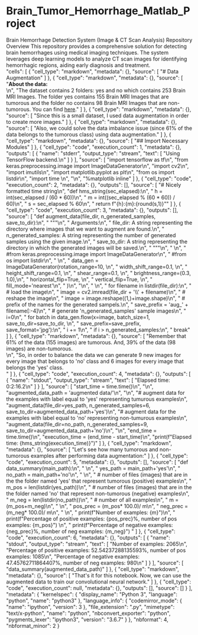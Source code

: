 # Brain_Tumor_Hemorrhage_Matlab_Project
Brain Hemorrhage Detection System (Image &amp; CT Scan Analysis) Repository Overview This repository provides a comprehensive solution for detecting brain hemorrhages using medical imaging techniques. The system leverages deep learning models to analyze CT scan images for identifying hemorrhagic regions, aiding early diagnosis and treatment.  
"cells": [
  {
   "cell_type": "markdown",
   "metadata": {},
   "source": [
    "# Data Augmentation"
   ]
  },
  {
   "cell_type": "markdown",
   "metadata": {},
   "source": [
    "**About the data:** <br>\n",
    "The dataset contains 2 folders: yes and no which contains 253 Brain MRI Images. The folder yes contains 155 Brain MRI Images that are tumorous and the folder no contains 98 Brain MRI Images that are non-tumorous. You can find [here](https://www.kaggle.com/navoneel/brain-mri-images-for-brain-tumor-detection)."
   ]
  },
  {
   "cell_type": "markdown",
   "metadata": {},
   "source": [
    "Since this is a small dataset, I used data augmentation in order to create more images."
   ]
  },
  {
   "cell_type": "markdown",
   "metadata": {},
   "source": [
    "Also, we could solve the data imbalance issue (since 61% of the data belongs to the tumorous class) using data augmentation."
   ]
  },
  {
   "cell_type": "markdown",
   "metadata": {},
   "source": [
    "## Import Necessary Modules"
   ]
  },
  {
   "cell_type": "code",
   "execution_count": 1,
   "metadata": {},
   "outputs": [
    {
     "name": "stderr",
     "output_type": "stream",
     "text": [
      "Using TensorFlow backend.\n"
     ]
    }
   ],
   "source": [
    "import tensorflow as tf\n",
    "from keras.preprocessing.image import ImageDataGenerator\n",
    "import cv2\n",
    "import imutils\n",
    "import matplotlib.pyplot as plt\n",
    "from os import listdir\n",
    "import time    \n",
    "\n",
    "%matplotlib inline"
   ]
  },
  {
   "cell_type": "code",
   "execution_count": 2,
   "metadata": {},
   "outputs": [],
   "source": [
    "# Nicely formatted time string\n",
    "def hms_string(sec_elapsed):\n",
    "    h = int(sec_elapsed / (60 * 60))\n",
    "    m = int((sec_elapsed % (60 * 60)) / 60)\n",
    "    s = sec_elapsed % 60\n",
    "    return f\"{h}:{m}:{round(s,1)}\""
   ]
  },
  {
   "cell_type": "code",
   "execution_count": 3,
   "metadata": {},
   "outputs": [],
   "source": [
    "def augment_data(file_dir, n_generated_samples, save_to_dir):\n",
    "    \"\"\"\n",
    "    Arguments:\n",
    "        file_dir: A string representing the directory where images that we want to augment are found.\n",
    "        n_generated_samples: A string representing the number of generated samples using the given image.\n",
    "        save_to_dir: A string representing the directory in which the generated images will be saved.\n",
    "    \"\"\"\n",
    "    \n",
    "    #from keras.preprocessing.image import ImageDataGenerator\n",
    "    #from os import listdir\n",
    "    \n",
    "    data_gen = ImageDataGenerator(rotation_range=10, \n",
    "                                  width_shift_range=0.1, \n",
    "                                  height_shift_range=0.1, \n",
    "                                  shear_range=0.1, \n",
    "                                  brightness_range=(0.3, 1.0),\n",
    "                                  horizontal_flip=True, \n",
    "                                  vertical_flip=True, \n",
    "                                  fill_mode='nearest'\n",
    "                                 )\n",
    "\n",
    "    \n",
    "    for filename in listdir(file_dir):\n",
    "        # load the image\n",
    "        image = cv2.imread(file_dir + '\\\\' + filename)\n",
    "        # reshape the image\n",
    "        image = image.reshape((1,)+image.shape)\n",
    "        # prefix of the names for the generated sampels.\n",
    "        save_prefix = 'aug_' + filename[:-4]\n",
    "        # generate 'n_generated_samples' sample images\n",
    "        i=0\n",
    "        for batch in data_gen.flow(x=image, batch_size=1, save_to_dir=save_to_dir, \n",
    "                                           save_prefix=save_prefix, save_format='jpg'):\n",
    "            i += 1\n",
    "            if i > n_generated_samples:\n",
    "                break"
   ]
  },
  {
   "cell_type": "markdown",
   "metadata": {},
   "source": [
    "Remember that 61% of the data (155 images) are tumorous. And, 39% of the data (98 images) are non-tumorous.<br>\n",
    "So, in order to balance the data we can generate 9 new images for every image that belongs to 'no' class and 6 images for every image that belongs the 'yes' class.<br>"
   ]
  },
  {
   "cell_type": "code",
   "execution_count": 4,
   "metadata": {},
   "outputs": [
    {
     "name": "stdout",
     "output_type": "stream",
     "text": [
      "Elapsed time: 0:2:16.2\n"
     ]
    }
   ],
   "source": [
    "start_time = time.time()\n",
    "\n",
    "augmented_data_path = 'augmented data/'\n",
    "\n",
    "# augment data for the examples with label equal to 'yes' representing tumurous examples\n",
    "augment_data(file_dir=yes_path, n_generated_samples=6, save_to_dir=augmented_data_path+'yes')\n",
    "# augment data for the examples with label equal to 'no' representing non-tumurous examples\n",
    "augment_data(file_dir=no_path, n_generated_samples=9, save_to_dir=augmented_data_path+'no')\n",
    "\n",
    "end_time = time.time()\n",
    "execution_time = (end_time - start_time)\n",
    "print(f\"Elapsed time: {hms_string(execution_time)}\")"
   ]
  },
  {
   "cell_type": "markdown",
   "metadata": {},
   "source": [
    "Let's see how many tumorous and non-tumorous examples after performing data augmentation:"
   ]
  },
  {
   "cell_type": "code",
   "execution_count": 5,
   "metadata": {},
   "outputs": [],
   "source": [
    "def data_summary(main_path):\n",
    "    \n",
    "    yes_path = main_path+'yes'\n",
    "    no_path = main_path+'no'\n",
    "        \n",
    "    # number of files (images) that are in the the folder named 'yes' that represent tumorous (positive) examples\n",
    "    m_pos = len(listdir(yes_path))\n",
    "    # number of files (images) that are in the the folder named 'no' that represent non-tumorous (negative) examples\n",
    "    m_neg = len(listdir(no_path))\n",
    "    # number of all examples\n",
    "    m = (m_pos+m_neg)\n",
    "    \n",
    "    pos_prec = (m_pos* 100.0)/ m\n",
    "    neg_prec = (m_neg* 100.0)/ m\n",
    "    \n",
    "    print(f\"Number of examples: {m}\")\n",
    "    print(f\"Percentage of positive examples: {pos_prec}%, number of pos examples: {m_pos}\") \n",
    "    print(f\"Percentage of negative examples: {neg_prec}%, number of neg examples: {m_neg}\") "
   ]
  },
  {
   "cell_type": "code",
   "execution_count": 6,
   "metadata": {},
   "outputs": [
    {
     "name": "stdout",
     "output_type": "stream",
     "text": [
      "Number of examples: 2065\n",
      "Percentage of positive examples: 52.54237288135593%, number of pos examples: 1085\n",
      "Percentage of negative examples: 47.45762711864407%, number of neg examples: 980\n"
     ]
    }
   ],
   "source": [
    "data_summary(augmented_data_path)"
   ]
  },
  {
   "cell_type": "markdown",
   "metadata": {},
   "source": [
    "That's it for this notebook. Now, we can use the augmented data to train our convolutional neural network."
   ]
  },
  {
   "cell_type": "code",
   "execution_count": null,
   "metadata": {},
   "outputs": [],
   "source": []
  }
 ],
 "metadata": {
  "kernelspec": {
   "display_name": "Python 3",
   "language": "python",
   "name": "python3"
  },
  "language_info": {
   "codemirror_mode": {
    "name": "ipython",
    "version": 3
   },
   "file_extension": ".py",
   "mimetype": "text/x-python",
   "name": "python",
   "nbconvert_exporter": "python",
   "pygments_lexer": "ipython3",
   "version": "3.6.7"
  }
 },
 "nbformat": 4,
 "nbformat_minor": 2
}
